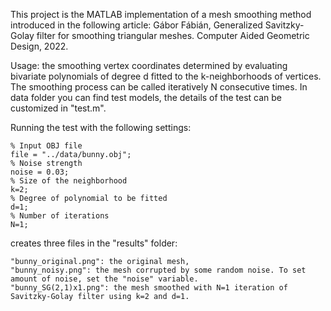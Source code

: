 This project is the MATLAB implementation of a mesh smoothing method introduced in the following article:
Gábor Fábián, Generalized Savitzky-Golay filter for smoothing triangular meshes. Computer Aided Geometric Design, 2022. 

Usage: the smoothing vertex coordinates determined by evaluating bivariate polynomials of degree d fitted to the k-neighborhoods of vertices. The smoothing process can be called iteratively N consecutive times. In data folder you can find test models, the details of the test can be customized in "test.m".

Running the test with the following settings:  

    % Input OBJ file
    file = "../data/bunny.obj";
    % Noise strength
    noise = 0.03; 
    % Size of the neighborhood
    k=2;
    % Degree of polynomial to be fitted
    d=1; 
    % Number of iterations
    N=1;

creates three files in the "results" folder:

    "bunny_original.png": the original mesh, 
    "bunny_noisy.png": the mesh corrupted by some random noise. To set amount of noise, set the "noise" variable. 
    "bunny_SG(2,1)x1.png": the mesh smoothed with N=1 iteration of Savitzky-Golay filter using k=2 and d=1.
